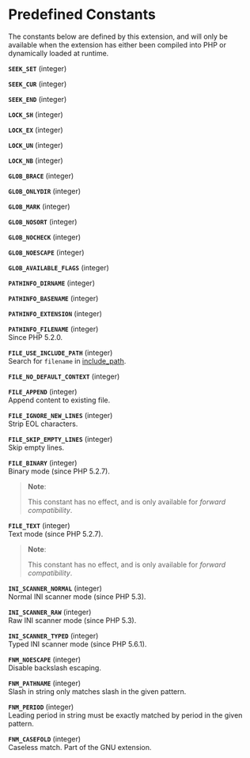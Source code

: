Predefined Constants
====================

The constants below are defined by this extension, and will only be
available when the extension has either been compiled into PHP or
dynamically loaded at runtime.

**`SEEK_SET`** (<span class="type">integer</span>)  
<span class="simpara"> </span>

**`SEEK_CUR`** (<span class="type">integer</span>)  
<span class="simpara"> </span>

**`SEEK_END`** (<span class="type">integer</span>)  
<span class="simpara"> </span>

**`LOCK_SH`** (<span class="type">integer</span>)  
<span class="simpara"> </span>

**`LOCK_EX`** (<span class="type">integer</span>)  
<span class="simpara"> </span>

**`LOCK_UN`** (<span class="type">integer</span>)  
<span class="simpara"> </span>

**`LOCK_NB`** (<span class="type">integer</span>)  
<span class="simpara"> </span>

**`GLOB_BRACE`** (<span class="type">integer</span>)  
<span class="simpara"> </span>

**`GLOB_ONLYDIR`** (<span class="type">integer</span>)  
<span class="simpara"> </span>

**`GLOB_MARK`** (<span class="type">integer</span>)  
<span class="simpara"> </span>

**`GLOB_NOSORT`** (<span class="type">integer</span>)  
<span class="simpara"> </span>

**`GLOB_NOCHECK`** (<span class="type">integer</span>)  
<span class="simpara"> </span>

**`GLOB_NOESCAPE`** (<span class="type">integer</span>)  
<span class="simpara"> </span>

**`GLOB_AVAILABLE_FLAGS`** (<span class="type">integer</span>)  
<span class="simpara"> </span>

**`PATHINFO_DIRNAME`** (<span class="type">integer</span>)  
<span class="simpara"> </span>

**`PATHINFO_BASENAME`** (<span class="type">integer</span>)  
<span class="simpara"> </span>

**`PATHINFO_EXTENSION`** (<span class="type">integer</span>)  
<span class="simpara"> </span>

**`PATHINFO_FILENAME`** (<span class="type">integer</span>)  
<span class="simpara"> Since PHP 5.2.0. </span>

**`FILE_USE_INCLUDE_PATH`** (<span class="type">integer</span>)  
<span class="simpara"> Search for `filename` in
<a href="/ini/core.html#ini.include-path" class="link">include_path</a>.
</span>

**`FILE_NO_DEFAULT_CONTEXT`** (<span class="type">integer</span>)  
<span class="simpara"> </span>

**`FILE_APPEND`** (<span class="type">integer</span>)  
<span class="simpara"> Append content to existing file. </span>

**`FILE_IGNORE_NEW_LINES`** (<span class="type">integer</span>)  
<span class="simpara"> Strip EOL characters. </span>

**`FILE_SKIP_EMPTY_LINES`** (<span class="type">integer</span>)  
<span class="simpara"> Skip empty lines. </span>

**`FILE_BINARY`** (<span class="type">integer</span>)  
Binary mode (since PHP 5.2.7).

> **Note**:
>
> This constant has no effect, and is only available for *forward
> compatibility*.

**`FILE_TEXT`** (<span class="type">integer</span>)  
Text mode (since PHP 5.2.7).

> **Note**:
>
> This constant has no effect, and is only available for *forward
> compatibility*.

**`INI_SCANNER_NORMAL`** (<span class="type">integer</span>)  
<span class="simpara"> Normal INI scanner mode (since PHP 5.3). </span>

**`INI_SCANNER_RAW`** (<span class="type">integer</span>)  
<span class="simpara"> Raw INI scanner mode (since PHP 5.3). </span>

**`INI_SCANNER_TYPED`** (<span class="type">integer</span>)  
<span class="simpara"> Typed INI scanner mode (since PHP 5.6.1). </span>

**`FNM_NOESCAPE`** (<span class="type">integer</span>)  
<span class="simpara"> Disable backslash escaping. </span>

**`FNM_PATHNAME`** (<span class="type">integer</span>)  
<span class="simpara"> Slash in string only matches slash in the given
pattern. </span>

**`FNM_PERIOD`** (<span class="type">integer</span>)  
<span class="simpara"> Leading period in string must be exactly matched
by period in the given pattern. </span>

**`FNM_CASEFOLD`** (<span class="type">integer</span>)  
<span class="simpara"> Caseless match. Part of the GNU extension.
</span>
